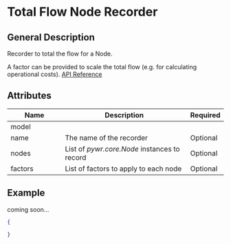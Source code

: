 # Total Flow Node Recorder

## General Description

Recorder to total the flow for a Node.

A factor can be provided to scale the total flow (e.g. for calculating operational costs). [API Reference](https://pywr.github.io/pywr-docs/master/api/generated/pywr.recorders.TotalFlowNodeRecorder.html)

## Attributes

<table><thead><tr><th width="155">Name</th><th width="395">Description</th><th>Required</th></tr></thead><tbody><tr><td>model</td><td></td><td></td></tr><tr><td>name</td><td>The name of the recorder</td><td>Optional</td></tr><tr><td>nodes</td><td>List of <em>pywr.core.Node</em> instances to record</td><td>Optional</td></tr><tr><td>factors</td><td>List of factors to apply to each node</td><td>Optional</td></tr></tbody></table>

## Example

coming soon...

```json
{

}
```
